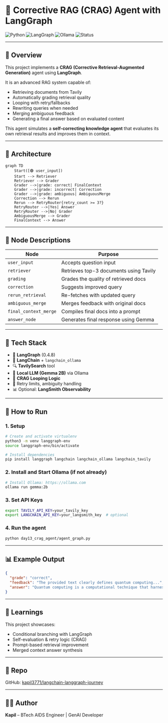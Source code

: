 # 🧠 Corrective RAG (CRAG) Agent with LangGraph

![Python](https://img.shields.io/badge/Python-3.10%2B-blue)
![LangGraph](https://img.shields.io/badge/LangGraph-0.4.8-green)
![Ollama](https://img.shields.io/badge/Ollama-Gemma2B-orange)
![Status](https://img.shields.io/badge/Status-Working%20CRAG%20Agent-success)

---

## 📌 Overview

This project implements a **CRAG (Corrective Retrieval-Augmented Generation)** agent using **LangGraph**.

It is an advanced RAG system capable of:
- Retrieving documents from Tavily
- Automatically grading retrieval quality
- Looping with retry/fallbacks
- Rewriting queries when needed
- Merging ambiguous feedback
- Generating a final answer based on evaluated content

This agent simulates a **self-correcting knowledge agent** that evaluates its own retrieval results and improves them in context.

---

## 🧠 Architecture

```mermaid
graph TD
    Start([🟢 user_input])
    Start --> Retriever
    Retriever --> Grader
    Grader -->|grade: correct| FinalContext
    Grader -->|grade: incorrect| Correction
    Grader -->|grade: ambiguous| AmbiguousMerge
    Correction --> Rerun
    Rerun --> RetryRouter{retry_count >= 3?}
    RetryRouter -->|Yes| Answer
    RetryRouter -->|No| Grader
    AmbiguousMerge --> Grader
    FinalContext --> Answer
```

---

## 🧩 Node Descriptions

| Node | Purpose |
|------|---------|
| `user_input` | Accepts question input |
| `retriever` | Retrieves top-3 documents using Tavily |
| `grading` | Grades the quality of retrieved docs |
| `correction` | Suggests improved query |
| `rerun_retrieval` | Re-fetches with updated query |
| `ambiguous_merge` | Merges feedback with original docs |
| `final_context_merge` | Compiles final docs into a prompt |
| `answer_node` | Generates final response using Gemma |

---

## 🔧 Tech Stack

- 💬 **LangGraph** (0.4.8)
- 🧱 **LangChain** + `langchain_ollama`
- 🔍 **TavilySearch** tool
- 🧠 **Local LLM (Gemma 2B)** via Ollama
- 🧪 **CRAG Looping Logic**
- 🔁 Retry limits, ambiguity handling
- 📊 Optional: **LangSmith Observability**

---

## 🚀 How to Run

### 1. Setup

```bash
# Create and activate virtualenv
python3 -m venv langgraph-env
source langgraph-env/bin/activate

# Install dependencies
pip install langgraph langchain langchain_ollama langchain_tavily
```

### 2. Install and Start Ollama (if not already)

```bash
# Install Ollama: https://ollama.com
ollama run gemma:2b
```

### 3. Set API Keys

```bash
export TAVILY_API_KEY=your_tavily_key
export LANGCHAIN_API_KEY=your_langsmith_key  # optional
```

### 4. Run the agent

```bash
python day13_crag_agent/agent_graph.py
```

---

## 📊 Example Output

```json
{
  "grade": "correct",
  "feedback": "The provided text clearly defines quantum computing...",
  "answer": "Quantum computing is a computational technique that harnesses..."
}
```

---

## 🧠 Learnings

This project showcases:
- Conditional branching with LangGraph
- Self-evaluation & retry logic (CRAG)
- Prompt-based retrieval improvement
- Merged context answer synthesis

---

## 🔗 Repo

GitHub: [kapil3771/langchain-langgraph-journey](https://github.com/kapil3771/langchain-langgraph-journey)

---

## 👨‍💻 Author

**Kapil** – BTech AIDS Engineer | GenAI Developer  